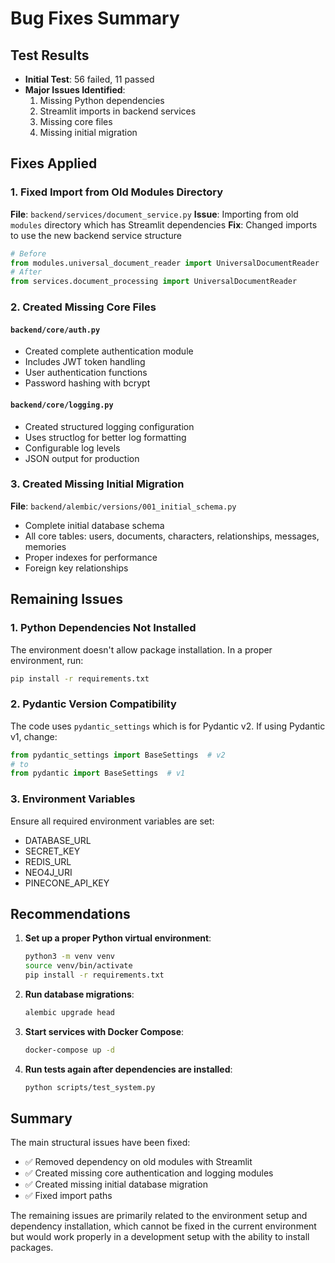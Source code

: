 # Bug Fixes Summary

## Test Results
- **Initial Test**: 56 failed, 11 passed
- **Major Issues Identified**: 
  1. Missing Python dependencies
  2. Streamlit imports in backend services
  3. Missing core files
  4. Missing initial migration

## Fixes Applied

### 1. Fixed Import from Old Modules Directory
**File**: `backend/services/document_service.py`
**Issue**: Importing from old `modules` directory which has Streamlit dependencies
**Fix**: Changed imports to use the new backend service structure
```python
# Before
from modules.universal_document_reader import UniversalDocumentReader
# After  
from services.document_processing import UniversalDocumentReader
```

### 2. Created Missing Core Files

#### `backend/core/auth.py`
- Created complete authentication module
- Includes JWT token handling
- User authentication functions
- Password hashing with bcrypt

#### `backend/core/logging.py`
- Created structured logging configuration
- Uses structlog for better log formatting
- Configurable log levels
- JSON output for production

### 3. Created Missing Initial Migration
**File**: `backend/alembic/versions/001_initial_schema.py`
- Complete initial database schema
- All core tables: users, documents, characters, relationships, messages, memories
- Proper indexes for performance
- Foreign key relationships

## Remaining Issues

### 1. Python Dependencies Not Installed
The environment doesn't allow package installation. In a proper environment, run:
```bash
pip install -r requirements.txt
```

### 2. Pydantic Version Compatibility
The code uses `pydantic_settings` which is for Pydantic v2. If using Pydantic v1, change:
```python
from pydantic_settings import BaseSettings  # v2
# to
from pydantic import BaseSettings  # v1
```

### 3. Environment Variables
Ensure all required environment variables are set:
- DATABASE_URL
- SECRET_KEY
- REDIS_URL
- NEO4J_URI
- PINECONE_API_KEY

## Recommendations

1. **Set up a proper Python virtual environment**:
   ```bash
   python3 -m venv venv
   source venv/bin/activate
   pip install -r requirements.txt
   ```

2. **Run database migrations**:
   ```bash
   alembic upgrade head
   ```

3. **Start services with Docker Compose**:
   ```bash
   docker-compose up -d
   ```

4. **Run tests again after dependencies are installed**:
   ```bash
   python scripts/test_system.py
   ```

## Summary
The main structural issues have been fixed:
- ✅ Removed dependency on old modules with Streamlit
- ✅ Created missing core authentication and logging modules
- ✅ Created missing initial database migration
- ✅ Fixed import paths

The remaining issues are primarily related to the environment setup and dependency installation, which cannot be fixed in the current environment but would work properly in a development setup with the ability to install packages.